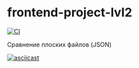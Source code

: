 # frontend-project-lvl2

[![CI](https://github.com/Svencap/frontend-project-lvl2/actions/workflows/main.yml.png)](https://github.com/Svencap/frontend-project-lvl2/actions/workflows/main.yml)

Сравнение плоских файлов (JSON)

[![asciicast](https://asciinema.org/a/ig3V0IyltUp8DsxQIAbKS37TB.svg)](https://asciinema.org/a/ig3V0IyltUp8DsxQIAbKS37TB)

